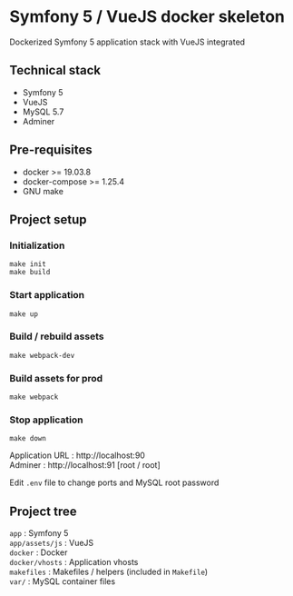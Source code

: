 # Symfony 5 / VueJS docker skeleton

Dockerized Symfony 5 application stack with VueJS integrated

## Technical stack

- Symfony 5
- VueJS
- MySQL 5.7
- Adminer

## Pre-requisites

- docker >= 19.03.8
- docker-compose >= 1.25.4
- GNU make

## Project setup
### Initialization
```
make init
make build
```

### Start application
```
make up
```

### Build / rebuild assets
```
make webpack-dev
```

### Build assets for prod
```
make webpack
```

### Stop application
```
make down
```

Application URL : http://localhost:90  
Adminer : http://localhost:91 [root / root]

Edit `.env` file to change ports and MySQL root password

## Project tree
`app` : Symfony 5  
`app/assets/js` : VueJS  
`docker` : Docker  
`docker/vhosts` : Application vhosts  
`makefiles` : Makefiles / helpers (included in `Makefile`)  
`var/` : MySQL container files  
